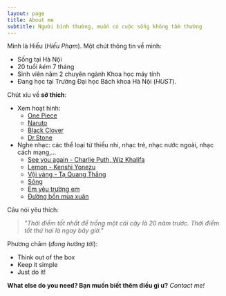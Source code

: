 ```yaml
---
layout: page
title: About me
subtitle: Người bình thường, muốn có cuộc sống không tầm thường
---
```


Mình là Hiếu (*Hiếu Phạm*). Một chút thông tin về mình:

- Sống tại Hà Nội
- 20 tuổi *kém* 7 tháng
- Sinh viên năm 2 chuyên ngành Khoa học máy tính
- Đang học tại Trường Đại học Bách khoa Hà Nội (*HUST*).

Chút xíu về **sở thích**:
- Xem hoạt hình: 
  * [One Piece](https://vi.wikipedia.org/wiki/One_Piece) 
  * [Naruto](https://vi.wikipedia.org/wiki/Naruto)
  * [Black Clover](https://vi.wikipedia.org/wiki/Black_Clover)
  * [Dr.Stone](https://vi.wikipedia.org/wiki/Dr._Stone)
- Nghe nhạc: các thể loại từ thiếu nhi, nhạc trẻ, nhạc nước ngoài, nhạc cách mạng,...
  * [See you again - Charlie Puth, Wiz Khalifa](https://www.youtube.com/watch?v=zXdWWHjjx4c)
  * [Lemon - Kenshi Yonezu](https://www.youtube.com/watch?v=r7fAJntK3ho)
  * [Vội vàng - Tạ Quang Thắng](https://www.youtube.com/watch?v=R43xOUlRHWc&list=LLn0VKiemiA6P_pwp4w8i6yQ&index=31)
  * [Sóng](https://www.youtube.com/watch?v=Yl9mwX2Qo24&list=LLn0VKiemiA6P_pwp4w8i6yQ&index=42)
  * [Em yêu trường em](https://www.youtube.com/watch?v=Ln9ZRx-kgbg)
  * [Đường bốn mùa xuân](https://www.youtube.com/watch?v=fRGav42fY2o)
  
 Câu nói yêu thích:
 > *"Thời điểm tốt nhất để trồng một cái cây là 20 năm trước. Thời điểm tốt thứ hai là ngay bây giờ."*
 
 Phương châm (*đang hướng tới*):
 - Think out of the box
 - Keep it simple
 - Just do it!
 
**What else do you need? Bạn muốn biết thêm điều gì ư?**
   *Contact me!*
 
 


                 

 
  

